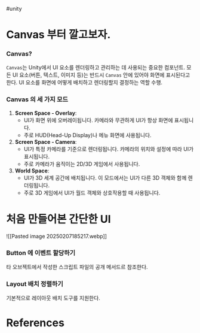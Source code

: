 #unity 

# Canvas 부터 깔고보자.
### Canvas?
`Canvas`는 Unity에서 UI 요소를 렌더링하고 관리하는 데 사용되는 중요한 컴포넌트.
모든 UI 요소(버튼, 텍스트, 이미지 등)는 반드시 `Canvas` 안에 있어야 화면에 표시된다고한다.
UI 요소를 화면에 어떻게 배치하고 렌더링할지 결정하는 역할 수행.

### Canvas 의 세 가지 모드
1. **Screen Space - Overlay**:
    - UI가 화면 위에 오버레이됩니다. 카메라와 무관하게 UI가 항상 화면에 표시됩니다.
    - 주로 HUD(Head-Up Display)나 메뉴 화면에 사용됩니다.
2. **Screen Space - Camera**:
    - UI가 특정 카메라를 기준으로 렌더링됩니다. 카메라의 위치와 설정에 따라 UI가 표시됩니다.
    - 주로 카메라가 움직이는 2D/3D 게임에서 사용됩니다.
3. **World Space**:
    - UI가 3D 세계 공간에 배치됩니다. 이 모드에서는 UI가 다른 3D 객체와 함께 렌더링됩니다.
    - 주로 3D 게임에서 UI가 월드 객체와 상호작용할 때 사용됩니다.

# 처음 만들어본 간단한 UI
![[Pasted image 20250207185217.webp]]
### Button 에 이벤트 할당하기
타 오브젝트에서 작성한 스크립트 파일의 공개 메서드르 참조한다.
### Layout 배치 정렬하기
기본적으로 레이아웃 배치 도구를 지원한다.

# References

